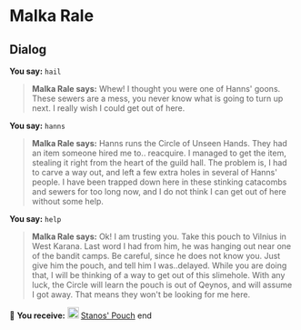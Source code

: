 # Malka Rale


## Dialog

**You say:** `hail`



>**Malka Rale says:** Whew! I thought you were one of Hanns' goons. These sewers are a mess, you never know what is going to turn up next. I really wish I could get out of here.

**You say:** `hanns`



>**Malka Rale says:** Hanns runs the Circle of Unseen Hands. They had an item someone hired me to.. reacquire. I managed to get the item, stealing it right from the heart of the guild hall. The problem is, I had to carve a way out, and left a few extra holes in several of Hanns' people. I have been trapped down here in these stinking catacombs and sewers for too long now, and I do not think I can get out of here without some help.

**You say:** `help`



>**Malka Rale says:** Ok! I am trusting you. Take this pouch to Vilnius in West Karana. Last word I had from him, he was hanging out near one of the bandit camps. Be careful, since he does not know you. Just give him the pouch, and tell him I was..delayed. While you are doing that, I will be thinking of a way to get out of this slimehole. With any luck, the Circle will learn the pouch is out of Qeynos, and will assume I got away. That means they won't be looking for me here.


 &#127873; **You receive:**  <img style="background:url(/static/icons/blank_slot.gif);width:20px;height:20px;" src="/static/icons/item_722.png" alt="" /> <a
                                href="/item/28014" data-url="28014" class="tooltip-link link">Stanos' Pouch</a>
end





